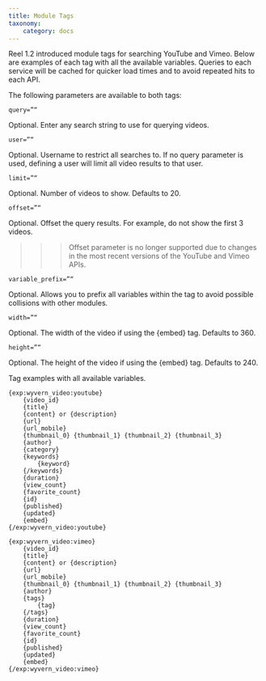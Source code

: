 ```yaml
---
title: Module Tags
taxonomy:
    category: docs
---
```


Reel 1.2 introduced module tags for searching YouTube and Vimeo. Below are examples of each tag with all the available variables. Queries to each service will be cached for quicker load times and to avoid repeated hits to each API.

The following parameters are available to both tags:

```query=”“```

 Optional. Enter any search string to use for querying videos.

```user=”“```

 Optional. Username to restrict all searches to. If no query parameter is used, defining a user will limit all video results to that user.

```limit=”“```

 Optional. Number of videos to show. Defaults to 20.

```offset=”“```

 Optional. Offset the query results. For example, do not show the first 3 videos.

 >>> Offset parameter is no longer supported due to changes in the most recent versions of the YouTube and Vimeo APIs.

```variable_prefix=”“```

 Optional. Allows you to prefix all variables within the tag to avoid possible collisions with other modules.

```width=”“```

 Optional. The width of the video if using the {embed} tag. Defaults to 360.

```height=”“```

 Optional. The height of the video if using the {embed} tag. Defaults to 240.

Tag examples with all available variables.

```
{exp:wyvern_video:youtube}
    {video_id}
    {title}
    {content} or {description}
    {url}
    {url_mobile}
    {thumbnail_0} {thumbnail_1} {thumbnail_2} {thumbnail_3}
    {author}
    {category}
    {keywords}
        {keyword}
    {/keywords}
    {duration}
    {view_count}
    {favorite_count}
    {id}
    {published}
    {updated}
    {embed}
{/exp:wyvern_video:youtube}
```

```
{exp:wyvern_video:vimeo}
    {video_id}
    {title}
    {content} or {description}
    {url}
    {url_mobile}
    {thumbnail_0} {thumbnail_1} {thumbnail_2} {thumbnail_3}
    {author}
    {tags}
        {tag}
    {/tags}
    {duration}
    {view_count}
    {favorite_count}
    {id}
    {published}
    {updated}
    {embed}
{/exp:wyvern_video:vimeo}
```